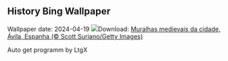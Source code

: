 ## History Bing Wallpaper
Wallpaper date: 2024-04-19
![](https://www.bing.com/th?id=OHR.AvilaSpain_PT-BR7974063608_UHD.jpg&w=1000)Download: [Muralhas medievais da cidade, Ávila, Espanha (© Scott Suriano/Getty Images)](https://www.bing.com/th?id=OHR.AvilaSpain_PT-BR7974063608_UHD.jpg)

Auto get programm by LtgX
